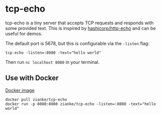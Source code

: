 # tcp-echo
tcp-echo is a tiny server that accepts TCP requests and responds with some provided text. This is inspired by [hashicorp/http-echo](https://github.com/hashicorp/http-echo) and can be useful for demos.

The default port is 5678, but this is configurable via the `-listen` flag:

```
tcp-echo -listen=:8080 -text="hello world"
```

Then run `nc localhost 8080` in your terminal.

## Use with Docker

[Docker image](https://hub.docker.com/r/zianke/tcp-echo)

```
docker pull zianke/tcp-echo
docker run -p 8080:8080 zianke/tcp-echo -listen=:8080 -text="hello world"
```
